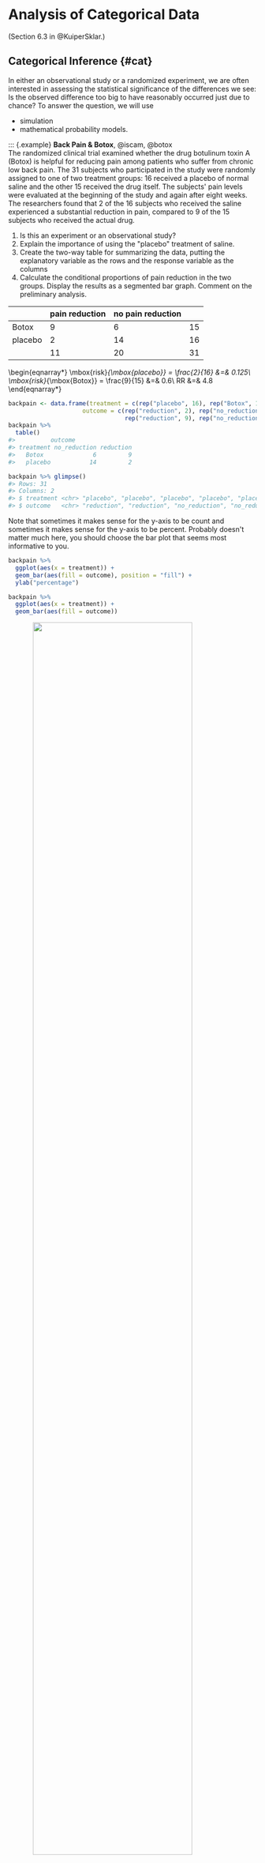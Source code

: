 # Analysis of Categorical Data 

(Section 6.3 in @KuiperSklar.) 



## Categorical Inference {#cat}

In either an observational study or a randomized experiment, we are often interested in assessing the statistical significance of the differences we see: Is the observed difference too big to have reasonably occurred just due to chance?  To answer the question, we will use

* simulation
* mathematical probability models.

::: {.example} 
**Back Pain & Botox**, @iscam, @botox  
The randomized clinical trial examined whether the drug botulinum toxin A (Botox) is helpful for reducing pain among patients who suffer from chronic low back pain.  The 31 subjects who participated in the study were randomly assigned to one of two treatment groups: 16 received a placebo of normal saline and the other 15 received the drug itself.  The subjects' pain levels were evaluated at the beginning of the study and again after eight weeks.  The researchers found that 2 of the 16 subjects who received the saline experienced a substantial reduction in pain, compared to 9 of the 15 subjects who received the actual drug.


1. Is this an experiment or an observational study?  
2. Explain the importance of using the "placebo" treatment of saline.  
3. Create the two-way table for summarizing the data, putting the explanatory variable as the rows and the response variable as the columns  
4. Calculate the conditional proportions of pain reduction in the two groups.  Display the results as a segmented bar graph.  Comment on the preliminary analysis.  


|           	| pain reduction 	| no pain reduction	|    	|
|-----------	|---------	|-------	|----	|
| Botox 	    | 9       	|    6  	| 15 	|
| placebo    	| 2        	| 14     	| 16 	|
|         | 11    	| 20	| 31 	|


\begin{eqnarray*}
\mbox{risk}_{\mbox{placebo}} = \frac{2}{16} &=& 0.125\\
\mbox{risk}_{\mbox{Botox}} = \frac{9}{15} &=& 0.6\\
RR &=& 4.8
\end{eqnarray*}




```r
backpain <- data.frame(treatment = c(rep("placebo", 16), rep("Botox", 15)),
                     outcome = c(rep("reduction", 2), rep("no_reduction", 14), 
                                 rep("reduction", 9), rep("no_reduction", 6)))
backpain %>%
  table()
#>          outcome
#> treatment no_reduction reduction
#>   Botox              6         9
#>   placebo           14         2

backpain %>% glimpse()
#> Rows: 31
#> Columns: 2
#> $ treatment <chr> "placebo", "placebo", "placebo", "placebo", "placebo", "plac…
#> $ outcome   <chr> "reduction", "reduction", "no_reduction", "no_reduction", "n…
```


Note that sometimes it makes sense for the y-axis to be count and sometimes it makes sense for the y-axis to be percent.  Probably doesn't matter much here, you should choose the bar plot that seems most informative to you.


```r
backpain %>%
  ggplot(aes(x = treatment)) + 
  geom_bar(aes(fill = outcome), position = "fill") +
  ylab("percentage")

backpain %>%
  ggplot(aes(x = treatment)) + 
  geom_bar(aes(fill = outcome))
```

<img src="04-cat_files/figure-html/unnamed-chunk-4-1.png" width="80%" style="display: block; margin: auto;" />



5. If there was no association between the treatment and the back pain relief, about how many of the 11 "successes" would you expect to see in each group?  Did the researchers observe more successes in the saline group than expected (if the drug had no effect) or fewer successes than expected?  Is this in the direction conjectured by the researchers?

6. Is is *possible* that the drug has absolutely no effect on back pain?  That the differences were simply due to chance or random variability?  How likely is that?
:::

#### Simulation {-}

* 11 red "success" cards (pain reduction); 20 black "failure" cards (no pain reduction)
* randomly deal out (i.e. shuffle) 15 cards to the treatment group and 16 cards to the placebo group.
* count how many people in the treatment group were successes?  Repeat 5 times.

* process
    * what do the cards represent?
    * what does shuffling the cards represent?
    * what implicit assumption about the two groups did the shuffling of cards represent?
    * what observational units would be represented by the dots on the dotplot?
    * why would we count the number of repetitions with 9 or more "successes"?

* Repeat simulation using the two-way table applet:
[http://www.rossmanchance.com/applets/2021/chisqshuffle/ChiSqShuffle.htm]

* summary
    * How many reps?
    * How many as extreme as the true data?
    * What proportion are at least as extreme as the true data?
    * Do our data support the researchers conjecture?
    * What if the actual data had been 7 successes in the treatment group (and 4 in the placebo group)?

::: {.definition}
**p-value**  The p-value is the probability of seeing our results or more extreme if there is nothing interesting going on with the data.  (This is the same definition of p-value that you will always use in this class and in your own research.)
:::


Notice that regardless of whether or not the drug has an effect, the data will be different each time (think: new 31 people).  The small p-value allows us to draw cause-and-effect conclusions, but doesn't necessarily allow us to infer to a larger population.  Why not? 

|  low cutoff     	| p-value 	| high cutoff	| evidence         	|
|:-------:	|:--------------------:	|:-------:|:------------------------------	|
|       	| p-value $\leq$ 	| 0.001 	| very strong evidence         	|
| 0.001 	|  $<$ p-value $\leq$  	| 0.01  	| strong evidence              	|
| 0.01  	|  $<$ p-value $\leq$  	| 0.05  	| moderate evidence            	|
| 0.05  	|  $<$ p-value $\leq$  	| 0.10  	| weak but suggestive evidence 	|
| 0.10  	|   $<$ p-value   	|       	| little or no evidence        	|


### Simulation using R {#inferFET}

The simulation from the applet can be recreated using the **infer** package in R.  Note the different pieces of the simulation using functions like `specify()`, `hypothesize()`, `generate()`, and `calculate()`.  Also notice that this particular function works best using the difference in proportions (which we discussed in class is equivalent to recording the single count of Botox patients who had reduced back pain).

Step 1.  Calculate the observed difference in proportion of patients with reduced back pain.  Note that as with linear regression we continue to use the syntax:  `response variable ~ explanatory variable`.  

Step 2.  Go through the simulation steps, just like the applet.

* `specify()` the variables  
* `hypothesize()` about the null claim  
* `generate()` many permutations of the data  
* `calculate()` the statistic of interest for all the different permutations  

Step 3. Plot a histogram representing the differences in proportions for all the many permuted tables. The plot represents the distribution of the differences in proportion under the null hypothesis.

Step 4. Calculate the p-value from the sampling distribution generated in Step 3.



```r
library(infer)

# Step 1.
diff_props <- backpain %>%
  specify(outcome ~ treatment, success = "reduction") %>%
  calculate(stat = "diff in props", order = c("Botox", "placebo")) %>%
  pull()

diff_props  # print to screen to see the observed difference
#> [1] 0.475

# Step 2.
nulldist <- backpain %>%
  specify(outcome ~ treatment, success = "reduction") %>%
  hypothesize(null = "independence") %>%
  generate(reps = 1000, type = "permute") %>%
  calculate(stat = "diff in props", order = c("Botox", "placebo"))

# Step 3.
nulldist %>%
  ggplot(aes(x = stat)) + 
  geom_histogram() + 
  geom_vline(xintercept = diff_props, col = "red")

# Step 4.
# note that the average (mean) of TRUE and FALSE is a proportion
nulldist %>%
  summarize(mean(stat >= diff_props))
#> # A tibble: 1 × 1
#>   `mean(stat >= diff_props)`
#>                        <dbl>
#> 1                      0.007
```

<img src="04-cat_files/figure-html/unnamed-chunk-5-1.png" width="80%" style="display: block; margin: auto;" />

## Fisher's Exact Test {#fisher}

(Section 6.4 in @KuiperSklar, great detailed explanation!)

Because we have a fixed sample, we use the hypergeometric distribution to enumerate the possible ways of choosing our data or more extreme given fixed row and column totals.



|           	| pain reduction 	| no pain reduction	|    	|
|-----------	|---------	|-------	|----	|
| Botox 	    | 9 = x      	|    6  	| 15 	= n |
| placebo    	| 2        	| 14     	| 16 	|
|         | 11  = M  	| 20 = N - M	| 31 	= N|

To make it simpler, let's say I have 5 items (N=5), and I want to choose 3 of them (n=3).  How many ways can I do that?


> SSSNN, SSNSN, SSNNS, SNSSN, SNSNS, SNNSS, NSSSN, NSSNS, NSNSS, NNSSS  [5!/ 3! 2!]
> (S = select, N = not selected)


So, how many different ways can I select 11 people (out of 31) to be my "pain reduction" group?  That is the total number of different groups of size 11 from 31.  But really, we want our groups to be of a certain breakdown.  We need 2 (of 16) to have gotten the placebo and 9 (of 15) to have gotten the Botox treatment.

::: {.definition}
**Hypergeometric Probability**  For any $2 \times 2$ table when there are N observations with M total successes , the probability of observing x successes in a sample of size n is:
:::

\begin{eqnarray*}
P(X=x) = \frac{\# \mbox{ of ways to select x successes and n-x failures}}{\# \mbox{ of ways to select n subjects}} = \frac{ { M \choose x} {N-M \choose n-x}}{{N \choose n}}\\
\end{eqnarray*}

Find the P(X=2)

We can now find EXACT probabilities associated with the following hypotheses.
\begin{eqnarray*}
&&H_0: p_{pl} = p_{btx}\\
&&H_a: p_{pl} < p_{btx}\\
&&p = \mbox{true probability of no pain}\\
\end{eqnarray*}


Is this a one- or two-sided test?  Why?  [Note:  the conditions here include that the row and column totals are fixed -- a **conditional test of independence**.  However, the research project in the back of chapter 6 extends the permutation test to demonstrated that the probabilities hold even under alternative technical conditions.

Note also that we get an exact probability with no conditions needed about the sample size being big enough (we can use Fisher's Exact Test even when true probabilities are close to 0 or 1.]


## Testing independence of two categorical variables {#chisq}

(Sections 6.5, 6.6, 6.7 in @KuiperSklar.  We are skipping Chi-square tests in Spring 2023.)

### $\chi^2$ tests 

(Section 6.6 in @KuiperSklar.)

2x2... but also rxc $(p_a = p_b = p_c)$


We can also use $\chi^2$ tests to evaluate $r \times c$ contingency tables.  Our main question now will be whether there is an association between two categorical variables of interest.  Note that we are now generalizing what we did with the Botox and back pain example.  Are the two variables independent?  If the two variables are independent, then the state of one variable is not related to the probability of the different outcomes of the other variable.

If the data were sampled in such a way that we have random samples of both the explanatory and response variables (e.g., cross classification study), then we typically do a test of association:

\begin{eqnarray*}
H_0: && \mbox{ the two variables are independent}\\
H_a: && \mbox{ the two variables are not independent}
\end{eqnarray*}

If the data are sampled in such a way that the response is measured across specified populations (as in the example below), we typically do a test of homogeneity of proportions.  For example,

\begin{eqnarray*}
H_0: && p_1 = p_2 = p_3\\
H_a: && \mbox{not } H_0
\end{eqnarray*}
where $p=P(\mbox{success})$ for each of groups 1,2,3.


How do we get expected frequencies?  The same mathematics hold regardless of the type of test (i.e., sampling mechanism used to collect the data). If, in fact,the variables are independent, then we should be able to multiply their probabilities.  If the probabilities are the same, we expect the overall proportion of each response variable to be the same as the proportion of the response variable in each explanatory group.  And the math in the example below follows directly.

::: {.example} 
The table below show the observed distributions of ABO blood type in three random samples of African Americans living in different locations.  The three datasets, collected in the 1950s by three different investigators, are reproduced in [@bloodtype].



|          |            |      | Blood | Type |      |       |
|----------|------------|------|-------|------|------|-------|
|          |            | A    | B     | AB   | O    | Total |
| Location | (Florida)  | 122  | 117   | 19   | 244  | 502   |
|          | (Iowa)     | 1781 | 1351  | 289  | 3301 | 6722  |
|          | (Missouri) | 353  | 269   | 60   | 713  | 1395  |
|          | Total      | 2256 | 1737  | 368  | 4258 | 8619  |
:::

#### Test of Homogeneity of Proportions (equivalent mathematically to independence)

If there is no difference in blood type proportions across the groups, then:

\begin{eqnarray*}
P(AB | FL) = P(AB | IA) = P(AB | MO) = P(AB)
\end{eqnarray*}

We will use $\widehat{P}(AB) = \frac{368}{8619}$ as baseline for expectation (under $H_0)$ for all the groups.  That is, we would expect,

\begin{eqnarray*}
\# \mbox{expected for AB blood and Iowa} &=&  \frac{368}{8619} \cdot 6722\\
\end{eqnarray*}


#### Test of Independence (equivalent mathematically to homogeneity of proporitions)

\begin{eqnarray*}
P(cond1 \mbox{ & } cond2 ) &=& P(cond1) P(cond2)  \mbox{ if variables 1 and 2 are independent}\\
P(AB \mbox{ blood & Iowa}) &=& P(AB \mbox{ blood}) P(\mbox{Iowa}) \\
&=& \bigg( \frac{368}{8619}\bigg) \bigg( \frac{6722}{8619} \bigg)\\
&=& 0.0333\\
\# \mbox{expected for AB blood and Iowa} &=& 0.033 \cdot 8619\\
&=& \frac{368 \cdot 6722}{8619}\\
E_{i,j} &=& \frac{(i \mbox{ row total})(j \mbox{ col total})}{\mbox{grand total}}\\
\end{eqnarray*}


And the expected values under the null hypothesis...

|          |            |         | Blood   | Type   |         |       |
|----------|------------|---------|---------|--------|---------|-------|
|          |            | A       | B       | AB     | O       | Total |
| Location | (Florida)  | 131.4   | 101.17  | 21.43  | 248.00  | 502   |
|          | (Iowa)     | 1759.47 | 1354.69 | 287.00 | 3320.83 | 6722  |
|          | (Missouri) | 365.14  | 281.14  | 59.56  | 689.16  | 1395  |
|          | Total      | 2256    | 1737    | 368    | 4258    | 8619  |


\begin{eqnarray*}
X^2 &=& \sum_{all cells} \frac{( O - E)^2}{E}\\
&=& 5.65\\
\mbox{p-value} &=& P(\chi^2_6 \geq 5.65) \\
&=& 1 - pchisq(5.65, 6)\\
&=& 0.464
\end{eqnarray*}


We cannot reject the null hypothesis.  Again, we have no evidence against the null hypothesis that blood types are independently distributed in the various regions.


How do we know if our test statistic is a big number or not?  Well, it turns out that the test statistic $(X^2)$ will have an approximate $\chi^2$ distribution with degrees of freedom = $(r- 1)\cdot (c-1).$  As long as:


* We have a random sample from the population.  
* We expect at least 1 observation in every cell $(E_i \geq 1 \forall i)$  
* We expect at least 5 observations in 80\% of the cells $(E_i \geq 5$ for 80% of $i)$  



When there are only two populations, the $\chi^2$ procedure is equivalent to the two-sided z-test for proportions.  The chi-squared test statistic is the square of the z-test statistic.  That is, the chi-squared test is exactly the same as the two-sided alternative for the z-test.

use chi-square if you have multiple populations

use z-test if you want one-sided tests or confidence intervals.


## Parameter Estimation {#catest}

(Section 6.8 in @KuiperSklar.)

::: {.definition}
**Data Types** Data are often classified as
:::

* Categorical - each unit is assigned to a category  
* Quantitative - each observational unit is assigned a numerical value  
* (Binary - a special case of categorical with 2 categories, e.g. male/female)  



> Table 6.6 on page 193 of @KuiperSklar is excellent and worth looking at.


::: {.example} 
**Popcorn & Lung Disease** @iscam  

In May 2000, eight people who had worked at the same microwave-popcorn production plant reported to the Missouri Department of Health with fixed obstructive lung disease.  These workers had become ill between 1993 and 2000 while employed at the plant.  On the basis of these cases, in November 2000 researchers began conducting medical examinations and environmental surveys of workers employed at the plant to assess their occupational exposures to certain compounds (Kreiss, et al., 2002).  As part of the study, current employees at the plant underwent spirometric testing.  This measures FVC – forced viral capacity – the volume of air that can be maximally, forcefully exhaled.  On this test, 31 employees had abnormal results, including 21 with airway obstruction.  A total of 116 employees were tested.

Researchers were curious as to whether the baseline risk was high among microwave-popcorn workers.  The plant itself was broken into several areas, some of which were separate from the popcorn production area.  Air and dust samples in each job area were measured to determine the exposure to diacetyl, and marker of organic chemical exposure.  Employees were classified into two groups:  a "low-exposure group" and a "high-exposure group," determined by how long an employee spent at different jobs within the plant and the average exposure in that job area. Of the 21 participants with airway obstruction, 6 were from the low-exposure group and 15 were from the high-exposure group.  Both exposure groups contained 58 total employees.

How can we tell if popcorn production is related to lung disease?  Consider High / Low exposure:


|               | Airway obstructed | Airway not obstructed |     |
|---------------|-------------------|-----------------------|-----|
| low exposure  | 6                 | 52                    | 58  |
| high exposure | 15                | 43                    | 58  |
|               | 21                | 95                    | 116 |


Is 21 a lot of people?  Can we compare 6 vs. 15?  What should we look at?  *proportions* (always a number between 0 and 1).  Look at your data (graphically and numerically).  Segmented bar graph (mosaic plot):

\begin{figure}[ht]
\begin{center}
\includegraphics[scale=.4,angle=0]{popcornbar.pdf}
\end{center}
\end{figure}

Is there a difference in the two groups?  Look at the difference in proportions or risk:

\begin{eqnarray*}
6/58 = 0.103 & 15/58=0.2586 & \Delta = 0.156\\
p_1 = 0.65 & p_2 = 0.494 & \Delta = 0.156\\
p_1 = 0.001 & p_2 = 0.157 & \Delta = 0.156\\
\end{eqnarray*}
:::

### Differences in Proportions

It turns out that the sampling distribution of the difference in the sample proportions (of success) across two *independent* groups can be modeled by the normal distribution if we have reasonably large sample sizes (CLT).

To ensure the accuracy of the test, check whether np and n(1-p) is bigger than 5 in both samples is usually adequate.  A more precise check is $n_s \hat{p}_c$ and $n_s(1-\hat{p}_c)$ are both greater than 5; $n_s$ is the smaller of the two sample sizes and $\hat{p}_c$is the sample proportion when the two samples are combined into one.


Note:
\begin{eqnarray*}
\hat{p}_1 - \hat{p}_2 \sim N\Bigg(p_1 - p_2, \sqrt{\frac{p_1(1-p_1)}{n_1} + \frac{p_2(1-p_2)}{n_2}}\Bigg)
\end{eqnarray*}

When testing independence, we assume that $p_1=p_2,$ so we use the pooled estimate of the proportion to calculate the SE:
\begin{eqnarray*}
SE(\hat{p}_1 - \hat{p}_2) = \sqrt{ \hat{p}_c(1-\hat{p}_c) \bigg(\frac{1}{n_1} + \frac{1}{n_2}\bigg)}
\end{eqnarray*}

So, when testing, the appropriate test statistic is:
\begin{eqnarray*}
 Z = \frac{\hat{p}_1 - \hat{p}_2 - 0}{ \sqrt{ \hat{p}_c(1-\hat{p}_c) (\frac{1}{n_1} + \frac{1}{n_2})}}
\end{eqnarray*}


#### Confidence interval for $p_1 - p_2$

We can't pool our estimate for the SE, but everything else stays the same...


\begin{eqnarray*}
SE(\hat{p}_1 - \hat{p}_2) = \sqrt{\frac{\hat{p}_1(1-\hat{p}_1)}{n_1} + \frac{\hat{p}_2(1-\hat{p}_2)}{n_2}}
\end{eqnarray*}



The main idea here is to determine whether two categorical variables are independent.  That is, does knowledge of the value of one variable tell me something about the probability of the other variable (gender and pregnancy).  We're going to talk about two different ways to approach this problem.

### Relative Risk {#rr}

::: {.definition}
**Relative Risk**  The relative risk (RR) is the ratio of risks for each group.  We say, "The risk of success is **RR** times higher for those in group 1 compared to those in group 2."
:::

\begin{eqnarray*}
\mbox{relative risk} &=& \frac{\mbox{risk group 1}}{\mbox{risk group 2}}\\
&=&  \frac{\mbox{proportion of successes in group 1}}{\mbox{proportion of successes in group 2}}\\
\mbox{RR} &=& \frac{p_1}{p_2} = \frac{p_1}{p_2}\\
\widehat{\mbox{RR}} &=& \frac{\hat{p}_1}{\hat{p}_2}
\end{eqnarray*}


$\widehat{RR}$ in the popcorn example is $\frac{15/58}{6/58} = 2.5.$  We say, "The risk of airway obstruction is 2.5 times higher for those in high exposure group compared to those in the low exposure group."  What about

* sample size?  
* baseline risk?  

#### Confidence Interval for RR {#ciRR}

Due to some theory that we won't cover, we use the fact that:

\begin{eqnarray*}
SE(\ln (\widehat{RR})) &\approx& \sqrt{\frac{(1 - \hat{p}_1)}{n_1 \hat{p}_1} + \frac{(1-\hat{p}_2)}{n_2 \hat{p}_2}}
\end{eqnarray*}

A $(1-\alpha)100\%$ CI for the $\ln(RR)$ is:
\begin{eqnarray*}
\ln(\widehat{RR}) \pm z_{1-\alpha/2} SE(\ln(\widehat{RR}))
\end{eqnarray*}

Which gives a $(1-\alpha)100\%$ CI for the $RR$:
\begin{eqnarray*}
(e^{\ln(\widehat{RR}) - z_{1-\alpha/2} SE(\ln(\widehat{RR}))}, e^{\ln(\widehat{RR}) + z_{1-\alpha/2} SE(\ln(\widehat{RR}))})
\end{eqnarray*}

### Odds Ratios {#or}

A related concept to risk is odds.  It is often used in horse racing, where "success" is typically defined as losing.  So, if the odds are 3 to 1 we would expect to lose 3/4 of the time.

::: {.definition}
**Odds Ratio** A related concept to risk is odds.  It is often used in horse racing, where "success" is typically defined as losing.  So, if the odds are 3 to 1 we would expect to lose 3/4 of the time.  The odds ratio (OR) is the ratio of odds for each group.  We say, "The odds of success is **OR** times higher for those in group 1 compared to those group 2."
:::

\begin{eqnarray*}
\mbox{odds} &=& \frac{\mbox{proportion of successes}}{\mbox{proportion of failures}}\\
&=& \frac{\mbox{number of successes}}{\mbox{number of failures}} = \theta\\
\widehat{\mbox{odds}} &=& \hat{\theta}\\
\mbox{odds ratio} &=& \frac{\mbox{odds group 1}}{\mbox{odds group 2}} \\
\mbox{OR} &=& \frac{\theta_1}{\theta_2} = \frac{p_1/(1-p_1)}{p_2/(1-p_2)}= \frac{p_1/(1-p_1)}{p_2/(1-p_2)}\\
\widehat{\mbox{OR}} &=& \frac{\hat{\theta}_1}{\hat{\theta}_2} = \frac{\hat{p}_1/(1-\hat{p}_1)}{\hat{p}_2/(1-\hat{p}_2)}\\
\end{eqnarray*}


$\widehat{OR}$ in the popcorn example is $\frac{15/43}{6/52} = 3.02.$  We say, "The odds of airway obstruction are 3 times higher for those in the high exposure group compared to those in the low exposure group."


#### OR is more extreme than RR {-}

Without loss of generality, assume the true $RR > 1,$ implying $p_1 / p_2 > 1$ and $p_1 > p_2.$

Note the following sequence of consequences:

\begin{eqnarray*}
RR = \frac{p_1}{p_2} &>& 1\\
\frac{1 - p_1}{1 - p_2} &<& 1\\
\frac{ 1 / (1 - p_1)}{1 / (1 - p_2)} &>& 1\\
\frac{p_1}{p_2} \cdot \frac{ 1 / (1 - p_1)}{1 / (1 - p_2)} &>& \frac{p_1}{p_2}\\
OR &>& RR
\end{eqnarray*}

#### Other considerations: {-}

* Observational study (who worked in each place?)  
* Cross sectional (only one point in time)  
* Healthy worker effect (who stayed home sick?)    
* **Explanatory variable** is one that is a potential explanation for any changes (here exposure level).  
* **Response variable** is the measured outcome of interest (here airway obstruction).  


::: {.example} 
**Smoking & Lung Cancer** @iscam  

After World War II, evidence began mounting that there was a link between cigarette smoking and pulmonary carcinoma (lung cancer).  In the 1950s, two now classic articles were published on the subject.  One of these studies was conducted in the United States by @wynder.  They found records from a large number (684) of patients with proven bronchiogenic carcinoma (a specific form of lung cancer) in hospitals in California, Colorado, Missouri, New Jersey, New York, Ohio, Pennsylvania, and Utah.  They personally interviewed 634 of the subjects to identify their smoking habits, occupation, exposure to dust and fumes, alcohol intake, education, and cause of death of parents and siblings.  Thirty-three subjects completed mailed questionnaires, and information for the other 17 was obtained from family members or close acquaintances.  Of those in the study, the researchers focused on 605 male patients with the same form of lung cancer.  Another 1332 hospital patients with similar age and economic distribution (including 780 males) without lung cancer were interviewed by these researchers in St. Louis and by other researchers in Boston, Cleveland, and Hines, Illinois.

The following two-way table replicates the counts for the 605 male patients with the same form of cancer and for the "control-group" of 780 males.



|           |           | patients | controls |
|-----------|-----------|----------|----------|
| none      | $<$ 1/day | 8        | 114      |
| light     | 1-9/day   | 14       | 90       |
| mod heavy | 10-15/day | 61       | 148      |
| heavy     | 16-20/day | 213      | 278      |
| excessive | 21-34/day | 187      | 90       |
| chain     | 35$+$/day | 122      | 60       |


Given the results of the study, do you think we can generalize from the sample to the population?  Explain and make it clear that you know the difference between a sample and a population.
:::


|               | cancer | healthy |     |
|---------------|--------|---------|-----|
| chain smoking | 122    | 60      | 182 |
| no smoking    | 8      | 114     | 122 |
|               | 130    | 174     | 304 |

* Causation?  
* Case-control study  (605 with lung cancer, 780 without... baseline rate?)  


| Group A 	| Group B 	|
|-----------------------	|-----------------------	|
| expl = smoking status 	| expl = lung cancer 	|
| resp = lung cancer 	| resp = smoking status 	|


* If lung cancer is considered a success and no smoking is baseline:  

\begin{eqnarray*}
\widehat{RR} &=& \frac{122/182}{8/122} = 10.22\\
\widehat{OR} &=& \frac{122/60}{8/114} = 28.9\\
\end{eqnarray*}
The risk of lung cancer is 10.22 times higher for those who smoke than for those who don't smoke.

The odds of lung cancer is 28.9 times higher for those who smoke than for those who don't smoke.


* If chain smoking is considered a success and healthy is baseline:  

\begin{eqnarray*}
\widehat{RR} &=& \frac{122/130}{60/174} = 2.7\\
\widehat{OR} &=& \frac{122/8}{60/114} = 28.9\\
\end{eqnarray*}
The risk of smoking is 2.7 times higher for those who have lung cancer than for those who don't have lung cancer.

The odds of smoking is 28.9 times higher for those who have lung cancer than for those who don't have lung cancer.


\noindent
We know the risk of being a light smoker if you have lung cancer but we do *not* know the risk of lung cancer if you are a light smoker.  Let's say we have a *population* of 1,000,000 people:

|               | cancer | healthy |           |
|---------------|--------|---------|-----------|
| light smoking | 49,000 | 51,000  | 100,000   |
| no smoking    | 1,000  | 899,000 | 900,000   |
|               | 50,000 | 950,000 | 1,000,000 |

\begin{eqnarray*}
P(\mbox{light} | \mbox{lung cancer}) &=& \frac{49,000}{50,000} = 0.98\\
P(\mbox{lung cancer} | \mbox{light}) &=& \frac{49,000}{100,000} = 0.49\\
\end{eqnarray*}



* What is the explanatory variable?
* What is the response variable?
* relative risk?
* odds ratio?


| Group A 	| Group B 	|
|-----------------------	|-----------------------	|
| expl = smoking status 	| expl = lung cancer 	|
| resp = lung cancer 	| resp = smoking status 	|


* If lung cancer is considered a success and no smoking is baseline:

\begin{eqnarray*}
RR &=& \frac{49/100}{1/900} = 441\\
OR &=& \frac{49/51}{1/899} = 863.75\\
\end{eqnarray*}

* If light smoking is considered a success and healthy is baseline:

\begin{eqnarray*}
RR &=& \frac{49/50}{51/950} = 18.25\\
OR &=& \frac{49/1}{51/899} = 863.75\\
\end{eqnarray*}


OR is the same no matter which variable you choose as explanatory versus response!  Though, in general, we still prefer to know baseline odds or baseline risk (which we can't know with a case-control study).


::: {.example} 
**More on Smoking & Lung Cancer**, @iscam  
Now we have a cohort prospective study.  (Previously we had a case-control retrospective study).  Now do we have baseline risk estimates?  Yes!  But be careful, we can't conclude causation, because the study is still observational.
:::


#### Confidence Interval for OR {#ciOR}

Due to some theory that we won't cover:

\begin{eqnarray*}
SE(\ln (\widehat{OR})) &\approx& \sqrt{\frac{1}{n_1 \hat{p}_1 (1-\hat{p}_1)} + \frac{1}{n_2 \hat{p}_2 (1-\hat{p}_2)}}
\end{eqnarray*}

Note that your book introduces $SE(\ln(\widehat{OR}))$ in the context of hypothesis testing where the null, $H_0: p_1 = p_2,$ is assumed to be true.  If the null is true, you'd prefer an estimate for the proportion of success to be based on the entire sample:

\begin{eqnarray*}
SE(\ln (\widehat{OR})) &\approx& \sqrt{\frac{1}{n_1 \hat{p} (1-\hat{p})} + \frac{1}{n_2 \hat{p}(1-\hat{p})}}
\end{eqnarray*}


So, a $(1-\alpha)100\%$ CI for the $\ln(OR)$ is:
\begin{eqnarray*}
\ln(\widehat{OR}) \pm z_{1-\alpha/2} SE(\ln(\widehat{OR}))
\end{eqnarray*}

Which gives a $(1-\alpha)100\%$ CI for the $OR$:
\begin{eqnarray*}
(e^{\ln(\widehat{OR}) - z_{1-\alpha/2} SE(\ln(\widehat{OR}))}, e^{\ln(\widehat{OR}) + z_{1-\alpha/2} SE(\ln(\widehat{OR}))})
\end{eqnarray*}


Back to the example... $OR = 28.9.$
\begin{eqnarray*}
SE(\ln(\widehat{OR})) &=& \sqrt{\frac{1}{182*0.67*(1-0.67)} + \frac{1}{122*0.0656*(1-0.0656)}}\\
&=& 0.398\\
90\% \mbox{ CI for } \ln(OR) && \ln(28.9) \pm 1.645 \cdot 0.398\\
&& 3.366 \pm 1.645 \cdot 0.398\\
&& (2.71, 4.02)\\
90\% \mbox{ CI for } OR && (e^{2.71}, e^{4.02})\\
&& (15.04, 55.47)\\
\end{eqnarray*}


We are 90% confident that the true $\ln(OR)$ is between 2.71 and 4.02.  We are 90% confident that the true $OR$ is between 15.04 and 55.47.  That is, the true odds of getting lung cancer if you smoke are somewhere between 15.04 and 55.47 times higher than if you don't smoke, with 90% confidence.



Note 1: we use the theory which allows us to understand the sampling distribution for the $\ln(\widehat{OR}).$  We use the *process* for creating CIs to transform back to $OR.$

Note 2: We do not use the t-distribution here because we are not estimating the population standard deviation.

Note 3: There are not good general guidelines for checking whether the sample sizes are large enough for the normal approximation.  Most authorities agree that one can get away with smaller sample sizes here than for the differences of two proportions.  If the sample sizes pass the rough check discussed for $\chi^2,$ they should be large enough to support inferences based on the approximate normality of the log of the estimated odds ratio, too.  [@sleuth, page 541]

For the normal approximation to hold, we need the expected counts in each cell to be at least 5. [@pagano, page 355]


Note 4: If any of the cells are zero, many people will add 0.5 to that cell's observed value.


Note 5: The OR will always be more extreme than the RR (one more reason to be careful...)

\begin{eqnarray*}
\mbox{assume } && \frac{X_1 / n_1}{X_2 / n_2} = RR > 1\\
& & \\
\frac{X_1}{n_1} &=& RR \ \ \frac{X_2}{n_2}\\
\frac{X_1}{n_1 - X_1} &=& RR \ \ \bigg( \frac{n_1}{n_2}  \frac{n_2 - X_2}{n_1 - X_1} \bigg) \frac{X_2}{n_2-X_2}\\
OR &=& RR \ \ \bigg(\frac{n_1}{n_2} \bigg) \frac{n_2 - X_2}{n_1 - X_1}\\
 &=& RR \ \ \bigg(\frac{1/n_2}{1/n_1} \bigg) \frac{n_2 - X_2}{n_1 - X_1}\\
 &=& RR  \ \ \frac{1 - X_2/n_2}{1 - X_1/n_1}\\
 & > & RR
\end{eqnarray*}
[$1 - \frac{X_2}{n_2} > 1 - \frac{X_1}{n_1} \rightarrow \frac{1 - \frac{X_2}{n_2}}{1 - \frac{X_1}{n_1}} > 1$]


Note 6: $RR \approx OR$ if the risk is small (the denominator of the OR will be very similar to the denominator of the RR).



## Types of Studies {#studies}

(Section 6.9 of @KuiperSklar.)

::: {.definition}
**Explanatory variable** is one that is a potential explanation for any changes in the response variable.
:::

::: {.definition}
**Response variable** is the measured outcome of interest.
:::

::: {.definition}
**Case-control study:** identify observational units by response
:::

::: {.definition}
**Cohort study:** identify observational units by explanatory variable
:::

::: {.definition}
**Cross-classification study:** identify observational units regardless of levels of the variable.
:::

### Retrospective versus Prospective Studies

After much research (and asking many people who do not all agree!), I finally came across a definition of retrospective that I like.  Note, however, that many many books *define* retrospective as synonymous with case-control.  That is, they define a retrospective study to be one in which the observational units were chosen based on their status of the response variable.  I disagree with that definition.  As you see below, retrospective studies are defined based on the when the variables were *measured*.  I've also given a quote from the Kuiper text where retrospective is defined as any study where historic data are collected (I like this definition less).

::: {.definition}
A **prospective** study watches for outcomes, such as the development of a disease, during the study period.  The explanatory variables are *measured* before the response variable occurs.
:::

::: {.definition}
A **retrospective** study looks backwards and examines exposures to suspected risk or protection factors in relation to an outcome that is established at the start of the study.   The explanatory variables are *measured* after the response has happened.
:::

> Studies can be classified further as either prospective or retrospective. We define a prospective study as one in which exposure and covariate measurements are made before the cases of illness occur. In a retrospective study these measurements are made after the cases have already occurred... Early writers referred to cohort studies as prospective studies and to case-control studies as retrospective studies because cohort studies usually begin with identification of the exposure status and then measure disease occurrence, whereas case-control studies usually begin by identifying cases and controls and then measure exposure status. The terms prospective and retrospective, however, are more usefully employed to describe the **timing of disease occurrence with respect to exposure measurement**. For example, case-control studies can be either prospective or retrospective.  A prospective case-control study uses exposure measurements taken before disease, whereas a retrospective case-control study uses measurements taken after disease.  [@modepi, page 74]

> Retrospective cohort studies also exist. In these designs past (medical) records are often used to collect data. As with prospective cohort studies, the objective is still to first establish groups based on an explanatory variable. However since these are past records the response variable can be collected at the same time. [@KuiperSklar, chapter 6, page 24]


Understanding if a study is retrospective or prospective leads to having a sense of the biases within a study.  

* The retrospective aspect may introduce selection bias and misclassification or information bias. With retrospective studies, the temporal relationship is frequently difficult to assess.  

#### Disadvantages of Prospective Cohort Studies {-}
  
* You may have to follow large numbers of subjects for a long time.  
* They can be very expensive and time consuming.  
* They are not good for rare diseases.  
* They are not good for diseases with a long latency.  
* Differential loss to follow up can introduce bias.  


#### Disadvantages of Retrospective Cohort Studies {-}  

* As with prospective cohort studies, they are not good for very rare diseases.
* If one uses records that were not designed for the study, the available data may be of poor quality.
* There is frequently an absence of data on potential confounding factors if the data was recorded in the past.
* It may be difficult to identify an appropriate exposed cohort and an appropriate comparison group.
* Differential losses to follow up can also bias retrospective cohort studies.

Disadvantages from: http://sphweb.bumc.bu.edu/otlt/MPH-Modules/EP/EP713_CohortStudies/EP713_CohortStudies5.html


##### Examples of studies: {-}

* cross-classification, prospective: NHANES  
* cross-classification, retrospective: death records (if exposure is measured post-hoc)  
* case-control, prospective: the investigator still *enrolls* based on outcome status, but the measurements for the outcome variable happened after the measurements for the explanatory variable (e.g., medical records on BMI or smoking status)    
* case-control, retrospective: at the start of the study, all cases have already occurred and the investigator goes back to measure the exposure (explanatory) variable  
* cohort, prospective: follows the selected participants to assess the proportion who develop the disease of interest  
* cohort, retrospective: the exposure and outcomes have already happened (i.e., death records)    

#### Which test? {-}

(Section 6.1 of @KuiperSklar.)

It turns out that the tests above (independence, homogeneity of proportions, homogeneity of odds) are typically equivalent with respect to their conclusions.  However, they each have particular conditions related to what they are testing, but that we can generally use any of them for our hypotheses of interest.  However, we need to be very careful about our **interpretations**!



(No goodness of fit, section 6.11 of @KuiperSklar.)

## R Example (categorical data): Botox and back pain


###  Entering and visualizing the data


```r
backpain <- data.frame(treatment = c(rep("placebo", 16), rep("Botox", 15)),
                     outcome = c(rep("reduction", 2), rep("no reduction", 14), 
                                 rep("reduction", 9), rep("no reduction", 6)))
backpain %>%
  table()
#>          outcome
#> treatment no reduction reduction
#>   Botox              6         9
#>   placebo           14         2



backpain %>%
  ggplot(aes(x = treatment)) + 
  geom_bar(aes(fill = outcome))

backpain %>%
  ggplot(aes(x = treatment)) + 
  geom_bar(aes(fill = outcome), position = "fill") +
  ylab("percentage")
```

<img src="04-cat_files/figure-html/unnamed-chunk-6-1.png" width="80%" style="display: block; margin: auto;" /><img src="04-cat_files/figure-html/unnamed-chunk-6-2.png" width="80%" style="display: block; margin: auto;" />

### Simulation of Fisher's Exact Test


```r
library(infer)

# Step 1.
odds_ratio <- backpain %>%
  specify(outcome ~ treatment, success = "reduction") %>%
  calculate(stat = "odds ratio", order = c("Botox", "placebo")) %>%
  pull()

odds_ratio  # print to screen to see the observed difference
#> [1] 10.5

# Step 2.
nulldist <- backpain %>%
  specify(outcome ~ treatment, success = "reduction") %>%
  hypothesize(null = "independence") %>%
  generate(reps = 1000, type = "permute") %>%
  calculate(stat = "odds ratio", order = c("Botox", "placebo"))

# Step 3.
nulldist %>%
  ggplot(aes(x = stat)) + 
  geom_histogram() + 
  geom_vline(xintercept = odds_ratio, col = "red")

# Step 4.
# note that the average (mean) of TRUE and FALSE is a proportion
nulldist %>%
  summarize(mean(stat >= odds_ratio))
#> # A tibble: 1 × 1
#>   `mean(stat >= odds_ratio)`
#>                        <dbl>
#> 1                      0.016
```

<img src="04-cat_files/figure-html/unnamed-chunk-7-1.png" width="80%" style="display: block; margin: auto;" />


### Fisher's Exact Test

Note that the <a href = "https://stats.stackexchange.com/questions/409219/how-does-fisher-test-calculate-the-confidence-interval-for-the-odds-ratio-in-r" target = "_blank">method used</a> in `fisher.test()` to compute the CI is outside the scope of this class.


```r
backpain %>%
  table() %>%
  fisher.test()
#> 
#> 	Fisher's Exact Test for Count Data
#> 
#> data:  .
#> p-value = 0.009
#> alternative hypothesis: true odds ratio is not equal to 1
#> 95 percent confidence interval:
#>  0.00848 0.71071
#> sample estimates:
#> odds ratio 
#>      0.104

# an approximate SE for the ln(OR) is given by:
se.lnOR <- sqrt(1/(16*(2/16)*(14/16)) + 1/(15*(9/15)*(6/15)))
se.lnOR
#> [1] 0.922
```

### Chi-squared Analysis


```r
backpain %>%
  table() %>%
  chisq.test()
#> 
#> 	Pearson's Chi-squared test with Yates' continuity correction
#> 
#> data:  .
#> X-squared = 6, df = 1, p-value = 0.02
```
